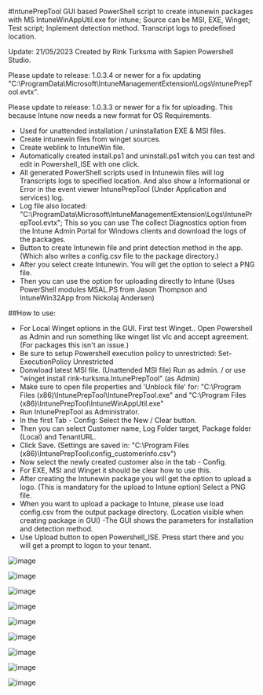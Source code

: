 #IntunePrepTool
GUI based PowerShell script to create intunewin packages with MS IntuneWinAppUtil.exe for intune; Source can be MSI, EXE, Winget; Test script; Inplement detection method. Transcript logs to predefined location.

Update: 21/05/2023
Created by Rink Turksma with Sapien Powershell Studio.

Please update to release: 1.0.3.4 or newer for a fix updating "C:\ProgramData\Microsoft\IntuneManagementExtension\Logs\IntunePrepTool.evtx".

Please update to release: 1.0.3.3 or newer for a fix for uploading. This because Intune now needs a new format for OS Requirements.

- Used for unattended installation / uninstallation EXE & MSI files.
- Create intunewin files from winget sources.
- Create weblink to IntuneWin file.
- Automatically created install.ps1 and uninstall.ps1 witch you can test and edit in Powershell_ISE with one click.
- All generated PowerShell scripts used in Intunewin files will log Transcripts logs to specified location. And also show a Informational or Error in the event viewer IntunePrepTool (Under Application and services) log.
- Log file also located: "C:\ProgramData\Microsoft\IntuneManagementExtension\Logs\IntunePrepTool.evtx"; This so you can use The collect Diagnostics option from the Intune Admin Portal for Windows clients and download the logs of the packages.
- Button to create Intunewin file and print detection method in the app. (Which also writes a config.csv file to the package directory.)
- After you select create Intunewin. You will get the option to select a PNG file.
- Then you can use the option for uploading directly to Intune (Uses PowerShell modules MSAL.PS from Jason Thompson and IntuneWin32App from Nickolaj Andersen)

##How to use: 
- For Local Winget options in the GUI. First test Winget.. Open Powershell as Admin and run something like winget list vlc and accept agreement.
  (For packages this isn't an issue.)
- Be sure to setup Powershell execution policy to unrestricted: Set-ExecutionPolicy Unrestricted
- Donwload latest MSI file. (Unattended MSI file) Run as admin. / or use "winget install rink-turksma.IntunePrepTool" (as Admin)
- Make sure to open file properties and 'Unblock file' for: "C:\Program Files (x86)\IntunePrepTool\IntunePrepTool.exe" and "C:\Program Files (x86)\IntunePrepTool\IntuneWinAppUtil.exe"
- Run IntunePrepTool as Administrator.
- In the first Tab - Config: Select the New / Clear button. 
- Then you can select Customer name, Log Folder target, Package folder (Local) and TenantURL.
- Click Save. (Settings are saved in: "C:\Program Files (x86)\IntunePrepTool\config_customerinfo.csv")
- Now select the newly created customer also in the tab - Config.
- For EXE, MSI and Winget it should be clear how to use this.
- After creating the Intunewin package you will get the option to upload a logo. (This is mandatory for the upload to Intune option) Select a PNG file.
- When you want to upload a package to Intune, please use load config.csv from the output package directory. (Location visible when creating package in GUI)
-The GUI shows the parameters for installation and detection method.
- Use Upload button to open Powershell_ISE. Press start there and you will get a prompt to logon to your tenant.

![image](https://user-images.githubusercontent.com/127322820/225110446-ad85e79c-6f0b-4d04-a676-69f83fdc1fdb.png)

![image](https://github.com/rink-turksma/IntunePrepTool/assets/127322820/a3af44ef-e27d-4a9b-b354-88900e202771)

![image](https://github.com/rink-turksma/IntunePrepTool/assets/127322820/4cd313db-1353-49a4-a837-06c40e6e7d4d)

![image](https://github.com/rink-turksma/IntunePrepTool/assets/127322820/cbe19ee2-929d-41ac-af43-e87588bb057f)

![image](https://github.com/rink-turksma/IntunePrepTool/assets/127322820/7e70ccb8-ee80-4d5c-a714-6d513f5ea805)

![image](https://github.com/rink-turksma/IntunePrepTool/assets/127322820/c4186ec3-073a-4ec9-8192-3341915b0be7)


![image](https://user-images.githubusercontent.com/127322820/234869274-61b21fd2-e0bc-497a-9742-e7859ae4f16b.png)

![image](https://github.com/rink-turksma/IntunePrepTool/assets/127322820/1589c0b4-3478-4bf9-ab76-ccf4acdb2f65)

![image](https://github.com/rink-turksma/IntunePrepTool/assets/127322820/997e5b73-56df-4446-954a-26fc10a05139)




